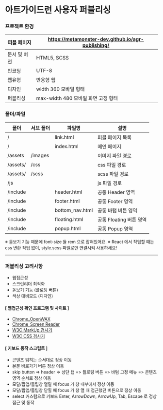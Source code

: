 # **아트가이드런 사용자 퍼블리싱**

### **프로젝트 환경**

| 퍼블 페이지  | https://metamonster-dev.github.io/agr-publishing/ |
| ------------ | ------------------------------------------------- |
| 문서 및 버전 | HTML5, SCSS                                       |
| 인코딩       | UTF-8                                             |
| 웹유형       | 반응형 웹                                         |
| 디자인       | width 360 모바일 형태                             |
| 퍼블리싱     | max-width 480 모바일 화면 고정 형태               |

### **폴더/파일**

| 폴더     | 서브 폴더 | 파일명          | 설명                    |
| -------- | --------- | --------------- | ----------------------- |
| /        |           | link.html       | 퍼블 페이지 목록        |
| /        |           | index.html      | 메인 페이지             |
| /assets  | /images   |                 | 이미지 파일 경로        |
| /assets/ | /css      |                 | css 파일 경로           |
| /assets/ | /scss     |                 | scss 파일 경로          |
| /js      |           |                 | js 파일 경로            |
| /include |           | header.html     | 공통 Header 영역        |
| /include |           | footer.html     | 공통 Footer 영역        |
| /include |           | bottom_nav.html | 공통 바텀 버튼 영역     |
| /include |           | floating.html   | 공통 Floating 버튼 영역 |
| /include |           | popup.html      | 공통 Popup 영역         |

※ 돋보기 기능 때문에 font-size 들 rem 으로 잡혀있어요.
※ React 에서 작업할 때는 css 변환 작업 없이, style.scss 파일로만 연결시켜 사용하세요!

<hr/>

### **퍼블리싱 고려사항**

- 웹접근성
- 스크린리더 최적화
- 돋보기 기능 (플로팅 버튼)
- 색상 대비모드 (디자인)

#### **[ 웹접근성 확인 프로그램 및 사이트 ]**

- [Chrome_OpenWAX](https://chromewebstore.google.com/detail/openwax/bfahpbmaknaeohgdklfbobogpdngngoe?hl=ko)
- [Chrome_Screen Reader](https://chromewebstore.google.com/detail/screen-reader/kgejglhpjiefppelpmljglcjbhoiplfn?hl=ko)
- [W3C MarkUp 검사기](https://validator.w3.org/)
- [W3C CSS 검사기](https://jigsaw.w3.org/css-validator/)

#### **[ 키보드 동작 스크립트 ]**

- 콘텐츠 읽히는 순서대로 정상 이동
- 본문 바로가기 버튼 정상 이동
- skip button => header => 상단 탭 => 플로팅 버튼 => 바텀 고정 메뉴 => 콘텐츠 영역 순서로 정상 이동
- 모달/팝업/툴팁창 열릴 때 focus 가 창 내부에서 정상 이동
- 모달/팝업/툴팁창 닫힐 때 focus 가 창 열 때 접근했던 버튼으로 정상 이동
- select 커스텀으로 키보드 Enter, ArrowDown, ArrowUp, Tab, Escape 로 정상 접근 및 동작
